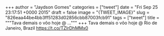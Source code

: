 
+++
author = "Jaydson Gomes"
categories = ["tweet"]
date = "Fri Sep 25 23:17:51 +0000 2015"
draft = false
image = "{TWEET_IMAGE}"
slug = "826eaa44be4bb3ff51283d02856cbb87003fcb91"
tags = ["tweet"]
title = """Tava demais o vôo hoje @ ..."""
+++
Tava demais o vôo hoje @ Rio de Janeiro, Brazil https://t.co/TZIrDhMMx0
